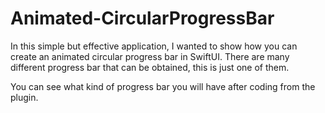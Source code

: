 # Animated-CircularProgressBar

In this simple but effective application, I wanted to show how you can create an animated circular progress bar in SwiftUI. There are many different progress bar that can be obtained, this is just one of them.

You can see what kind of progress bar you will have after coding from the plugin.





